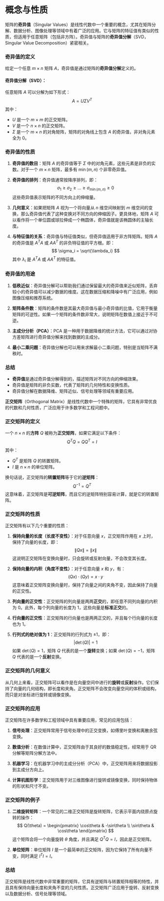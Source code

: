 # 概念与性质

矩阵的**奇异值**（Singular Values）是线性代数中一个重要的概念，尤其在矩阵分解、数据分析、图像处理等领域中有着广泛的应用。它与矩阵的特征值有类似的性质，但适用于任意矩阵（包括非方阵）。奇异值与矩阵的**奇异值分解**（SVD，Singular Value Decomposition）紧密相关。

### 奇异值的定义

给定一个任意 $m \times n$ 矩阵 $A$，奇异值是通过矩阵的**奇异值分解**定义的。

#### 奇异值分解（SVD）：
任意矩阵 $A$ 可以分解为如下形式：
$$
A = U \Sigma V^T
$$
其中：
- $U$ 是一个 $m \times m$ 的正交矩阵。
- $V$ 是一个 $n \times n$ 的正交矩阵。
- $\Sigma$ 是一个 $m \times n$ 的对角矩阵，矩阵的对角线上包含 $A$ 的奇异值，非对角元素全为 0。

### 奇异值的性质

1. **奇异值的数目**：矩阵 $A$ 的奇异值等于 $\Sigma$ 中的对角元素，这些元素是非负的实数。对于一个 $m \times n$ 矩阵，最多有 $\min(m, n)$ 个非零奇异值。

2. **奇异值的排列**：奇异值通常按降序排列，即：
   $$
   \sigma_1 \geq \sigma_2 \geq \dots \geq \sigma_{\min(m,n)} \geq 0
   $$
   这些奇异值表示矩阵的不同方向上的伸缩量。

3. **几何意义**：如果把矩阵 $A$ 视为一个将向量从 $n$ 维空间映射到 $m$ 维空间的变换，那么奇异值代表了这种变换对不同方向的伸缩因子。更具体地，矩阵 $A$ 可以看作将一个单位圆或球拉伸成一个椭圆体，奇异值就是该椭圆体的主轴长度。

4. **与特征值的关系**：奇异值与特征值类似，但奇异值适用于非方阵矩阵。矩阵 $A$ 的奇异值是 $A^T A$ 或 $AA^T$ 的非负特征值的平方根。即：
   $$
   \sigma_i = \sqrt{\lambda_i}
   $$
   其中 $\lambda_i$ 是 $A^T A$ 或 $AA^T$ 的特征值。

### 奇异值的用途

1. **低秩近似**：奇异值分解可以帮助我们通过保留最大的奇异值来近似矩阵，丢弃较小的奇异值可以减少数据的维度。这在数据压缩和降噪中有广泛应用，例如图像压缩和推荐系统。

2. **矩阵条件数**：矩阵的条件数是其最大奇异值与最小奇异值的比值，它用于衡量矩阵的可逆性。如果一个矩阵的条件数非常大，说明矩阵在数值上接近于不可逆。

3. **主成分分析（PCA）**：PCA 是一种用于数据降维的统计方法，它可以通过对协方差矩阵进行奇异值分解来找到数据的主成分。

4. **最小二乘问题**：奇异值分解也可以用来求解最小二乘问题，特别是当矩阵不满秩时。

### 总结

- **奇异值**是通过奇异值分解得到的，描述矩阵对不同方向的伸缩效果。
- 奇异值是矩阵的非负实数，代表了矩阵的几何特性和变换性质。
- 奇异值分解在数据降维、矩阵近似、信号处理等领域有重要应用。

**正交矩阵**（Orthogonal Matrix）是线性代数中一个特殊的矩阵，它具有非常优良的代数和几何性质，广泛应用于许多数学和工程问题中。

### 正交矩阵的定义

一个 $n \times n$ 的**方阵** $Q$ 被称为**正交矩阵**，如果它满足以下条件：
$$
Q^T Q = Q Q^T = I
$$
其中：
- $Q^T$ 是矩阵 $Q$ 的转置矩阵。
- $I$ 是 $n \times n$ 的单位矩阵。

换句话说，正交矩阵的**转置矩阵**等于它的**逆矩阵**：
$$
Q^{-1} = Q^T
$$
这意味着，正交矩阵是**可逆矩阵**，而且它的逆矩阵特别容易计算，就是它的转置矩阵。

### 正交矩阵的性质

正交矩阵有以下几个重要的性质：

1. **保持向量的长度（长度不变性）**：对于任意向量 $x$，正交矩阵作用在 $x$ 上时，保持了向量的长度，即：
   $$
   \|Qx\| = \|x\|
   $$
   这说明正交矩阵在变换向量时，只会旋转或反射向量，不会改变其长度。

2. **保持向量的内积（角度不变性）**：对于任意向量 $x$ 和 $y$，有：
   $$
   (Qx) \cdot (Qy) = x \cdot y
   $$
   这意味着正交矩阵变换向量时，保持了向量之间的夹角不变，因此保持了向量的正交性。

3. **列向量的正交性**：正交矩阵的列向量是两两**正交**的，即任意不同列向量的内积为 0。此外，每个列向量的长度为 1，这些向量是**标准正交**的。

4. **行向量的正交性**：正交矩阵的行向量也是两两正交的，并且每个行向量的长度也为 1。

5. **行列式的绝对值为 1**：正交矩阵的行列式为 $\pm 1$，即：
   $$
   |\det(Q)| = 1
   $$
   如果 $\det(Q) = 1$，矩阵 $Q$ 代表的是一个**旋转**变换；如果 $\det(Q) = -1$，矩阵 $Q$ 代表的是一个**反射**变换。

### 正交矩阵的几何意义

从几何上来看，正交矩阵可以看作是在向量空间中进行的**旋转**或**反射**操作。它们保持了向量的几何结构，即长度和夹角。正交矩阵不会改变向量空间的体积或结构，而只是对坐标进行旋转或镜像变换。

### 正交矩阵的应用

正交矩阵在许多数学和工程领域中具有重要应用，常见的应用包括：

1. **信号处理**：正交矩阵常用于信号处理中的正交变换，如傅里叶变换和离散余弦变换。
   
2. **数值分析**：在数值计算中，正交矩阵由于其良好的数值稳定性，经常用于 QR 分解等矩阵分解方法中。

3. **机器学习**：在机器学习中的主成分分析（PCA）中，正交矩阵用来将数据投影到主成分方向上。

4. **计算机图形学**：正交矩阵用于对三维图像进行旋转或镜像变换，同时保持物体的形状和尺寸不变。

### 正交矩阵的例子

1. **二维旋转矩阵**：一个常见的二维正交矩阵是旋转矩阵，它表示平面内绕原点旋转的操作：
   $$
   Q(\theta) = \begin{pmatrix}
   \cos\theta & -\sin\theta \\
   \sin\theta & \cos\theta
   \end{pmatrix}
   $$
   这个矩阵会将一个向量旋转 $\theta$ 角度，并且满足 $Q^T Q = I$，因此是正交矩阵。

2. **单位矩阵**：单位矩阵 $I$ 是一个最简单的正交矩阵，因为它保持了所有向量不变，同时满足 $I^T I = I$。

### 总结

正交矩阵是线性代数中非常重要的矩阵，它具有逆矩阵与转置矩阵相等的特性，并且具有保持向量长度和夹角不变的几何性质。正交矩阵广泛应用于旋转、反射变换以及数据分析、信号处理等领域。
